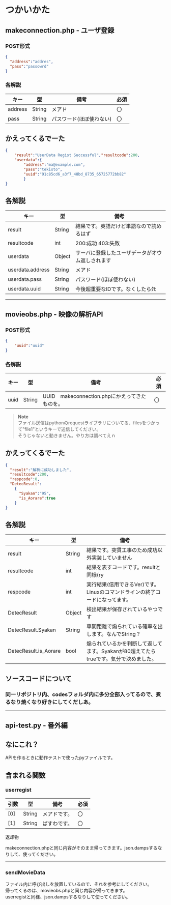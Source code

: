 # つかいかた

## makeconnection.php - ユーザ登録
### POST形式
```json
{
  "address":"addres",
  "pass":"passowrd"
}
```
### 各解説
|キー|型|備考|必須|
|-|-|-|-|
|address|String|メアド|〇|
|pass|String|パスワード(ほぼ使わない)|〇|

## かえってくるでーた
```json
{
    "result":"UserData Regist Successful","resultcode":200,
    "userdata":{
        "address":"ma@example.com",
        "pass":"tekisto",
        "uuid":"91c85cd6_a3f7_48bd_8735_65725772bb82"
        }
}
```

## 各解説
|キー|型|備考|
|-|-|-|
|result|String|結果です。英語だけど単語なので読めるはず|
|resultcode|int|200:成功 403:失敗
|userdata|Object|サーバに登録したユーザデータがオウム返しされます|
|userdata.address|String|メアド|
|userdata.pass|String|パスワード(ほぼ使わない)|
|userdata.uuid|String|今後超重要なIDです。なくしたらﾀﾋ|

-- --

## movieobs.php - 映像の解析API

### POST形式

```json
{
    "uuid":"uuid"
}
```

### 各解説
|キー|型|備考|必須|
|-|-|-|-|
|uuid|String|UUID　makeconnection.phpにかえってきたものを。|〇|

> **Note**  
> ファイル送信はpythonのrequestライブラリについてる、filesをつかって"file1"というキーで送信してください。  
> そうじゃないと動きません。やり方は調べてえｎ

## かえってくるでーた
```json
{
  "result":"解析に成功しました",
  "resultcode":200,
  "respcode":0,
  "DetecResult":
    {
      "Syakan":"95",
      "is_Aorare":true
    }
}
```
## 各解説
|キー|型|備考|
|-|-|-|
|result|String|結果です。突貫工事のため成功以外実装していません|
|resultcode|int|結果を表すコードです。resultと同様(ry|
|respcode|int|実行結果(信用できるVer)です。Linuxのコマンドラインの終了コードになってます。|
|DetecResult|Object|検出結果が保存されているやつです|
|DetecResult.Syakan|String|車間距離で煽られている確率を出します。なんでString？|
|DetecResult.is_Aorare|bool|煽られているかを判断して返してます。Syakanが80超えてたらtrueです。気分で決めました。|


## ソースコードについて
### 同一リポジトリ内、codesフォルダ内に多分全部入ってるので、煮るなり焼くなり好きにしてくだしあ。

-- --

## api-test.py - 番外編

## なにこれ？
APIを作るときに動作テストで使ったpyファイルです。

## 含まれる関数

### userregist
|引数|型|備考|必須|
|-|-|-|-|
|[0]|String|メアドです。|〇|
|[1]|String|ぱすわです。|〇|

返却物  

makeconnection.phpと同じ内容がそのまま帰ってきます。json.dampsするなりして、使ってください。

----
 
### sendMovieData

ファイル内に呼び出しを放置しているので、それを参考にしてください。  
帰ってくるのは、movieobs.phpと同じ内容が帰ってきます。  
userregistと同様、json.dampsするなりして使ってください。